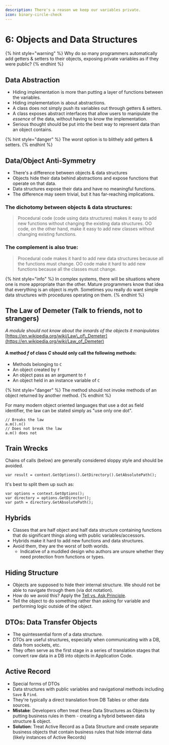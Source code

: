 ```yaml
---
description: There's a reason we keep our variables private.
icon: binary-circle-check
---
```


# 6: Objects and Data Structures



{% hint style="warning" %}
Why do so many programmers automatically add getters & setters to their objects, exposing private variables as if they were public?
{% endhint %}

## Data Abstraction

* Hiding implementation is more than putting a layer of functions between the variables.
* Hiding implementation is about abstractions.
* A class does not simply push its variables out through getters & setters.
* A class exposes abstract interfaces that allow users to manipulate the _essence_ of the data, without having to know the implementation.
* Serious thought should be put into the best way to represent data than an object contains.

{% hint style="danger" %}
The worst option is to blithely add getters & setters.
{% endhint %}

## Data/Object Anti-Symmetry

* There's a difference between objects & data structures
* Objects hide their data behind abstractions and expose functions that operate on that data.
* Data structures expose their data and have no meaningful functions.
* The difference may seem trivial, but it has far-reaching implications.

### The dichotomy between objects & data structures:

> Procedural code (code using data structures) makes it easy to add new functions without changing the existing data structures. OO code, on the other hand, make it easy to add new classes without changing existing functions.

### The complement is also true:

> Procedural code makes it hard to add new data structures because all the functions must change. OO code make it hard to add new functions because all the classes must change.

{% hint style="info" %}
In complex systems, there will be situations where one is more appropriate than the other. Mature programmers know that idea that everything is an object is _myth_. Sometimes you really do want simple data structures with procedures operating on them.
{% endhint %}

## The Law of Demeter (Talk to friends, not to strangers)

_A module should not know about the innards of the objects it manipulates_\
[https://en.wikipedia.org/wiki/Law\_of\_Demeter](https://en.wikipedia.org/wiki/Law_of_Demeter)

#### A method _f_ of class _C_ should only call the following methods:

* Methods belonging to `C`
* An object created by `f`
* An object pass as an argument to `f`
* An object held in an instance variable of `C`

{% hint style="danger" %}
The method should not invoke methods of an object returned by another method.
{% endhint %}

For many modern object oriented languages that use a dot as field identifier, the law can be stated simply as "use only one dot".

```
// Breaks the law
a.m().n()
// Does not break the law
a.m() does not
```

## Train Wrecks

Chains of calls (below) are generally considered sloppy style and should be avoided.

```
var result = context.GetOptions().GetDirectory().GetAbsolutePath();
```

It's best to split them up such as:

```
var options = context.GetOptions();
var directory = options.GetDirector();
var path = directory.GetAbsolutePath();
```

## Hybrids

* Classes that are half object and half data structure containing functions that do significant things along with public variables/accessors.
* Hybrids make it hard to add new functions and data structures.
* Avoid them, they are the worst of both worlds.
  * Indicative of a muddled design who authors are unsure whether they need protection from functions or types.

## Hiding Structure

* Objects are supposed to hide their internal structure. We should not be able to navigate through them (via dot notation).
* How do we avoid this? Apply the [Tell vs. Ask Principle](https://martinfowler.com/bliki/TellDontAsk.html).
* Tell the object to do something rather than asking for variable and performing logic outside of the object.

## DTOs: Data Transfer Objects

* The quintessential form of a data structure.
* DTOs are useful structures, especially when communicating with a DB, data from sockets, etc.
* They often serve as the first stage in a series of translation stages that convert raw data in a DB into objects in Application Code.

## Active Record

* Special forms of DTOs
* Data structures with public variables and navigational methods including `Save` & `Find`_._
* They're typically a direct translation from DB Tables or other data sources.
* **Mistake**: Developers often treat these Data Structures as Objects by putting business rules in them - creating a hybrid between data structure & object.
* **Solution**: Treat Active Record as a Data Structure and create separate business objects that contain business rules that hide internal data (likely instances of Active Records)
